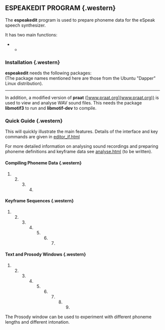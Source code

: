 ESPEAKEDIT PROGRAM {.western}
------------------

The **espeakedit** program is used to prepare phoneme data for the
eSpeak speech synthesizer.

It has two main functions:

-   -   

### Installation {.western}

**espeakedit** needs the following packages:\
 (The package names mentioned here are those from the Ubuntu "Dapper"
Linux distribution).

-   -   -   

In addition, a modified version of **praat**
([www.praat.org](www.praat.org)) is used to view and analyse WAV sound
files. This needs the package **libmotif3** to run and **libmotif-dev**
to compile.

### Quick Guide {.western}

This will quickly illustrate the main features. Details of the interface
and key commands are given in [editor\_if.html](editor_if.html)

For more detailed information on analysing sound recordings and
preparing phoneme definitions and keyframe data see
[analyse.html](analyse.html) (to be written).

#### Compiling Phoneme Data {.western}

1.  2.  3.  4.  

#### Keyframe Sequences {.western}

1.  2.  3.  4.  5.  6.  7.  

#### Text and Prosody Windows {.western}

1.  2.  3.  4.  5.  6.  7.  8.  9.  

The Prosody window can be used to experiment with different phoneme
lengths and different intonation.
